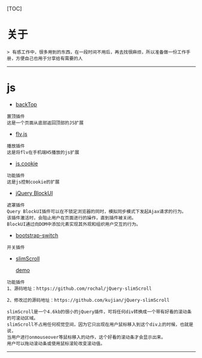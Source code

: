 [TOC]


# 关于
	> 有感工作中，很多用到的东西，在一段时间不用后，再去找很麻烦，所以准备做一份工作手册，方便自己也用于分享给有需要的人
 ---
# js

+ [backTop](https://github.com/piaohan/backtop)
```
置顶插件
这是一个页面从底部返回顶部的JS扩展
```
+ [flv.js](https://github.com/Bilibili/flv.js)
```
播放插件
这是将flv在手机端H5播放的js扩展
```
+ [js.cookie](https://github.com/js-cookie/js-cookie)
```
功能插件
这是js控制cookie的扩展
```
+ [jQuery BlockUI](http://jquery.malsup.com/block/)
```
遮罩插件
Query BlockUI插件可以在不锁定浏览器的同时，模拟同步模式下发起Ajax请求的行为。
该插件激活时，会阻止用户在页面进行的操作，直到插件被关闭。
BlockUI通过向DOM中添加元素实现其外观和组织用户交互的行为。
```
+ [bootstrap-switch](https://github.com/nostalgiaz/bootstrap-switch.git)
```
开关插件

```
+ [slimScroll](https://github.com/rochal/jQuery-slimScroll)

  [demo]( http://www.jq22.com/demo/jQuery-slimScroll-141223223505/)
```
功能插件
1、源码地址：https://github.com/rochal/jQuery-slimScroll

2、修改过的源码地址：https://github.com/kujian/jQuery-slimScroll 

slimScroll是一个4.6kb的很小的jQuery插件，可将任何div转换成一个带有好看的滚动条的可滚动区域。
slimScroll不占用任何视觉空间，因为它只出现在用户鼠标移入到这个div上的时候，也就是说，
当用户进行onmouseover等鼠标移入的动作，这个好看的滚动条才会显示出来。
用户可以拖动滚动条或使用鼠标滚轮改变滚动值。
```
 ---

 
 
 
 
 
